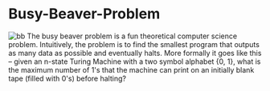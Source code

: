 # Busy-Beaver-Problem
![bb](https://catonmat.net/wp-content/uploads/2009/10/busy-beaver-turing-machine.jpg)
The busy beaver problem is a fun theoretical computer science problem. Intuitively, the problem is to find the smallest program that outputs as many data as possible and eventually halts. More formally it goes like this – given an n-state Turing Machine with a two symbol alphabet {0, 1}, what is the maximum number of 1's that the machine can print on an initially blank tape (filled with 0's) before halting?
